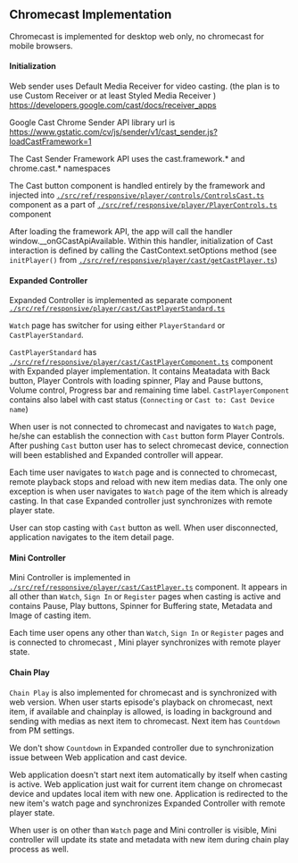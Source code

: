 ## Chromecast Implementation

Chromecast is implemented for desktop web only, no chromecast for mobile browsers.

#### Initialization
Web sender uses Default Media Receiver for video casting. (the plan is to use Custom Receiver or at least Styled Media Receiver )
https://developers.google.com/cast/docs/receiver_apps

Google Cast Chrome Sender API library url is https://www.gstatic.com/cv/js/sender/v1/cast_sender.js?loadCastFramework=1

The Cast Sender Framework API uses the cast.framework.* and chrome.cast.* namespaces

The Cast button component is handled entirely by the framework and injected into [`./src/ref/responsive/player/controls/ControlsCast.ts`](./src/ref/responsive/player/controls/ControlsCast.ts) component as a part of [`./src/ref/responsive/player/PlayerControls.ts`](./src/ref/responsive/player/PlayerControls.ts) component

After loading the framework API, the app will call the handler window.__onGCastApiAvailable. Within this handler, initialization of Cast interaction is defined by calling the CastContext.setOptions method (see ```initPlayer()``` from [`./src/ref/responsive/player/cast/getCastPlayer.ts`](./src/ref/responsive/player/cast/getCastPlayer.ts))

#### Expanded Controller

Expanded Controller is implemented as separate component [`./src/ref/responsive/player/cast/CastPlayerStandard.ts`](./src/ref/responsive/player/cast/CastPlayerStandard.ts)

```Watch``` page has switcher for using either ```PlayerStandard``` or ```CastPlayerStandard```.

```CastPlayerStandard``` has [`./src/ref/responsive/player/cast/CastPlayerComponent.ts`](./src/ref/responsive/player/cast/CastPlayerComponent.ts) component with Expanded player implementation.
It contains Meatadata with Back button, Player Controls with loading spinner, Play and Pause buttons, Volume control, Progress bar and remaining time label. ```CastPlayerComponent``` contains also label with cast status (```Connecting``` or ```Cast to: Cast Device name```)

When user is not connected to chromecast and navigates to ```Watch``` page, he/she can establish the connection with ```Cast``` button form Player Controls. After pushing ```Cast``` button user has to select chromecast device, connection will been established and Expanded controller will appear.

Each time user navigates to ```Watch``` page and is connected to chromecast, remote playback stops and reload with new item medias data. The only one exception is when user navigates to ```Watch``` page of the item which is already casting. In that case Expanded controller just synchronizes with remote player state.

User can stop casting with ```Cast``` button as well. When user disconnected, application navigates to the item detail page.

#### Mini Controller

Mini Controller is implemented in [`./src/ref/responsive/player/cast/CastPlayer.ts`](./src/ref/responsive/player/cast/CastPlayer.ts) component. It appears in all other than ```Watch```, ```Sign In``` or ```Register```  pages when casting is active and contains Pause, Play buttons, Spinner for Buffering state, Metadata and Image of casting item.

Each time user opens any other than ```Watch```, ```Sign In``` or ```Register``` pages and is connected to chromecast , Mini player synchronizes with remote player state.

#### Chain Play

```Chain Play``` is also implemented for chromecast and is synchronized with web version. When user starts episode's playback on chromecast, next item, if available and chainplay is allowed, is loading in background and sending with medias as next item to chromecast. Next item has ```Countdown``` from PM settings.

We don't show ```Countdown``` in Expanded controller due to synchronization issue between Web application and cast device.

Web application doesn't start next item automatically by itself when casting is active. Web application just wait for current item change on chromecast device and updates local item with new one. Application is redirected to the new item's watch page and synchronizes Expanded Controller with remote player state.

When user is on other than ```Watch``` page and Mini controller is visible, Mini controller will update its state and metadata with new item during chain play process as well.
